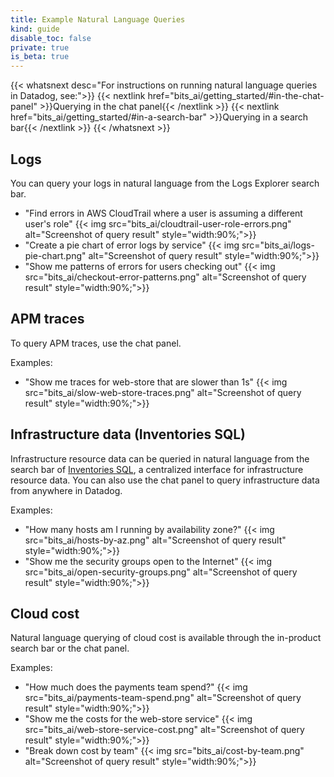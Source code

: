 ```yaml
---
title: Example Natural Language Queries
kind: guide
disable_toc: false
private: true
is_beta: true
---
```


{{< whatsnext desc="For instructions on running natural language queries in Datadog, see:">}}
    {{< nextlink href="bits_ai/getting_started/#in-the-chat-panel" >}}Querying in the chat panel{{< /nextlink >}}
    {{< nextlink href="bits_ai/getting_started/#in-a-search-bar" >}}Querying in a search bar{{< /nextlink >}}
{{< /whatsnext >}}

## Logs
You can query your logs in natural language from the Logs Explorer search bar.

- "Find errors in AWS CloudTrail where a user is assuming a different user's role"
{{< img src="bits_ai/cloudtrail-user-role-errors.png" alt="Screenshot of query result" style="width:90%;">}}
- "Create a pie chart of error logs by service"
{{< img src="bits_ai/logs-pie-chart.png" alt="Screenshot of query result" style="width:90%;">}}
- "Show me patterns of errors for users checking out"
{{< img src="bits_ai/checkout-error-patterns.png" alt="Screenshot of query result" style="width:90%;">}}

## APM traces

To query APM traces, use the chat panel.

Examples:
- "Show me traces for web-store that are slower than 1s"
{{< img src="bits_ai/slow-web-store-traces.png" alt="Screenshot of query result" style="width:90%;">}}

## Infrastructure data (Inventories SQL)

Infrastructure resource data can be queried in natural language from the search bar of [Inventories SQL][3], a centralized interface for infrastructure resource data. You can also use the chat panel to query infrastructure data from anywhere in Datadog.

Examples:
- "How many hosts am I running by availability zone?"
{{< img src="bits_ai/hosts-by-az.png" alt="Screenshot of query result" style="width:90%;">}}
- "Show me the security groups open to the Internet"
{{< img src="bits_ai/open-security-groups.png" alt="Screenshot of query result" style="width:90%;">}}

## Cloud cost

Natural language querying of cloud cost is available through the in-product search bar or the chat panel.

Examples:
- "How much does the payments team spend?"
{{< img src="bits_ai/payments-team-spend.png" alt="Screenshot of query result" style="width:90%;">}}
- "Show me the costs for the web-store service"
{{< img src="bits_ai/web-store-service-cost.png" alt="Screenshot of query result" style="width:90%;">}}
- "Break down cost by team"
{{< img src="bits_ai/cost-by-team.png" alt="Screenshot of query result" style="width:90%;">}}

[3]: https://app.datadoghq.com/inventories/sql